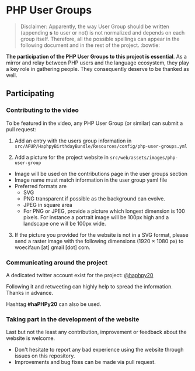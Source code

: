 # PHP User Groups

> Disclaimer: Apparently, the way User Group should be written (appending __s__ to user or not) is not normalized and depends on each group itself. Therefore, all the possible spellings can appear in the following document and in the rest of the project. :bowtie: 

__The participation of the PHP User Groups to this project is essential__. As a mirror and relay between PHP users and the language ecosystem, they play a key role in gathering people. They consequently deserve to be thanked as well.

## Participating

### Contributing to the video

To be featured in the video, any PHP User Group (or similar) can submit a pull request:

1. Add an entry with the users group information in `src/AFUP/HaphpyBirthdayBundle/Resources/config/php-user-groups.yml`

2. Add a picture for the project website in `src/web/assets/images/php-user-group`
  * Image will be used on the contributions page in the user groups section
  * Image name must match information in the user group yaml file
  * Preferred formats are
    * SVG
    * PNG transparent if possible as the background can evolve.
    * JPEG in square area
    * For PNG or JPEG, provide a picture which longest dimension is 100 pixels. For instance a portrait image will be 100px high and a landscape one will be 100px wide.

3. If the picture you provided for the website is not in a SVG format, please send a raster image with the following dimensions (1920 × 1080 px) to woecifaun [at] gmail [dot] com.

### Communicating around the project

A dedicated twitter account exist for the project: [@haphpy20](https://twitter.com/haphpy20)

Following it and retweeting can highly help to spread the information. Thanks in advance. 

Hashtag __#haPHPy20__ can also be used.

### Taking part in the development of the website

Last but not the least any contribution, improvement or feedback about the website is welcome.
* Don't hesitate to report any bad experience using the website through issues on this repository. 
* Improvements and bug fixes can be made via pull request.

